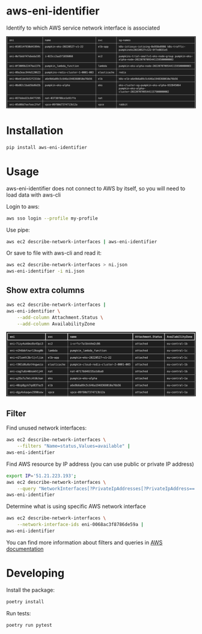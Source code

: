 # aws-eni-identifier
Identify to which AWS service network interface is associated

![aws-eni-identifier-cli.png](docs/aws-eni-identifier-cli.png?raw=true)

# Installation

```bash
pip install aws-eni-identifier
```

# Usage
aws-eni-identifier does not connect to AWS by itself, so you will need to load data with aws-cli

Login to aws:
```bash
aws sso login --profile my-profile
```

Use pipe:
```bash
aws ec2 describe-network-interfaces | aws-eni-identifier
```

Or save to file with aws-cli and read it:
```bash
aws ec2 describe-network-interfaces > ni.json
aws-eni-identifier -i ni.json
```

## Show extra columns
```bash
aws ec2 describe-network-interfaces | 
aws-eni-identifier \
    --add-column Attachment.Status \
    --add-column AvailabilityZone
```
![extra-columns.png](docs/extra-columns.png?raw=true)

## Filter
Find unused network interfaces:
```bash 
aws ec2 describe-network-interfaces \
    --filters "Name=status,Values=available" |
aws-eni-identifier
```
Find AWS resource by IP address (you can use public or private IP address)
```bash 
export IP='51.21.223.193';
aws ec2 describe-network-interfaces \
    --query "NetworkInterfaces[?PrivateIpAddresses[?PrivateIpAddress=='${IP}' || Association.PublicIp=='${IP}']]" | 
aws-eni-identifier
```
Determine what is using specific AWS network interface
```bash
aws ec2 describe-network-interfaces \
    --network-interface-ids eni-0068ac3f8786de59a | 
aws-eni-identifier
```

You can find more information about filters and queries in [AWS documentation](https://docs.aws.amazon.com/cli/latest/reference/ec2/describe-network-interfaces.html#options)
 

# Developing

Install the package:
```bash
poetry install
```
Run tests:
```bash
poetry run pytest
```